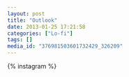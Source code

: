 ```yaml
---
layout: post
title: "Outlook"
date: 2013-01-25 17:21:58
categories: ["Lo-fi"]
tags: []
media_id: "376981503601732429_326209"
---
```


{% instagram %}
